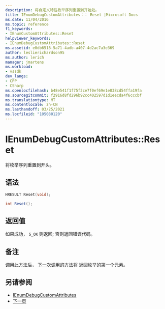 ```yaml
---
description: 将自定义特性枚举序列重置到开始处。
title: IEnumDebugCustomAttributes：： Reset |Microsoft Docs
ms.date: 11/04/2016
ms.topic: reference
f1_keywords:
- IEnumCustomAttributes::Reset
helpviewer_keywords:
- IEnumDebugCustomAttributes::Reset
ms.assetid: e0db6518-5a71-4adb-a407-4d2ac7a3e369
author: leslierichardson95
ms.author: lerich
manager: jmartens
ms.workload:
- vssdk
dev_langs:
- CPP
- CSharp
ms.openlocfilehash: b48e541f1f75f3ce7f0ef69e1e838cd54ffa19fa
ms.sourcegitcommit: f2916d8fd296b92cc402597d1d1eecda4f6cccbf
ms.translationtype: MT
ms.contentlocale: zh-CN
ms.lasthandoff: 03/25/2021
ms.locfileid: "105080120"
---
```

# <a name="ienumdebugcustomattributesreset"></a>IEnumDebugCustomAttributes::Reset
将枚举序列重置到开头。

## <a name="syntax"></a>语法

```cpp
HRESULT Reset(void);
```

```csharp
int Reset();
```

## <a name="return-value"></a>返回值
 如果成功， `S_OK` 则返回; 否则返回错误代码。

## <a name="remarks"></a>备注
 调用此方法后， [下一次调用的方法将](../../../extensibility/debugger/reference/ienumdebugcustomattributes-next.md) 返回枚举的第一个元素。

## <a name="see-also"></a>另请参阅
- [IEnumDebugCustomAttributes](../../../extensibility/debugger/reference/ienumdebugcustomattributes.md)
- [下一页](../../../extensibility/debugger/reference/ienumdebugcustomattributes-next.md)
